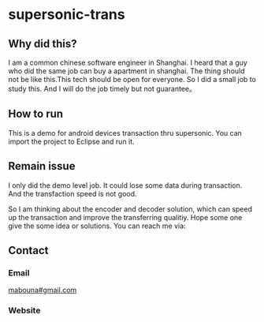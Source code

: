 # supersonic-trans
## Why did this?
I am a common chinese software engineer in Shanghai. I heard that a guy who did the same job can buy a apartment in shanghai. The thing should not be like this.This tech should be open for everyone. So I did a small job to study this.
And I will do the job timely but not guarantee。

## How to run
This is a demo for android devices transaction thru supersonic.
You can import the project to Eclipse and run it.

## Remain issue
I only did the demo level job. It could lose some data during transaction. And the transfaction speed is not good.


So I am thinking about the encoder and decoder solution, which can speed up the transaction and improve the transferring qualitiy.
Hope some one give the some idea or solutions. You can reach me via:

## Contact
### Email
<a href="mailto:mabouna@gmail.com">mabouna#gmail.com</a> 

### Website

